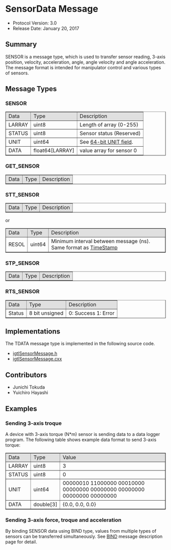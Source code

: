 
SensorData Message
==================

- Protocol Version: 3.0
- Release Date: January 20, 2017

## Summary

SENSOR is a message type, which is used to transfer sensor reading, 3-axis position, velocity, acceleration, angle, angle velocity and angle acceleration. The message format is intended for manipulator control and various types of sensors.

## Message Types

### SENSOR

<table border="1" cellpadding="5" cellspacing="0" align="center">

<tbody><tr>
<td align="left" style="background:#e0e0e0;"> Data
</td><td align="left" style="background:#e0e0e0;"> Type
</td><td align="left" style="background:#e0e0e0;"> Description
</td></tr>
<tr>
<td align="left"> LARRAY
</td><td align="left"> uint8
</td><td align="left"> Length of array (0-255)
</td></tr>
<tr>
<td align="left"> STATUS
</td><td align="left"> uint8
</td><td align="left"> Sensor status (Reserved)
</td></tr>
<tr>
<td align="left"> UNIT
</td><td align="left"> uint64
</td><td align="left"> See <a href="/Wiki/index.php/OpenIGTLink/ProtocolV2/Unit" title="OpenIGTLink/ProtocolV2/Unit"> 64-bit UNIT field</a>.
</td></tr>
<tr>
<td align="left"> DATA
</td><td align="left"> float64[LARRAY]
</td><td align="left"> value array for sensor 0
</td></tr>
</tbody></table>


### GET_SENSOR

<table border="1" cellpadding="5" cellspacing="0" align="center">

<tbody><tr>
<td style="background:#e0e0e0;"> Data
</td><td style="background:#e0e0e0;"> Type
</td><td style="background:#e0e0e0;"> Description
</td></tr>
</tbody></table>


### STT_SENSOR

<table border="1" cellpadding="5" cellspacing="0" align="center">

<tbody><tr>
<td align="left" style="background:#e0e0e0;"> Data
</td><td align="left" style="background:#e0e0e0;"> Type
</td><td align="left" style="background:#e0e0e0;"> Description
</td></tr>
</tbody></table>

or 

<table border="1" cellpadding="5" cellspacing="0" align="center">

<tbody><tr>
<td align="left" style="background:#e0e0e0;"> Data
</td><td align="left" style="background:#e0e0e0;"> Type
</td><td align="left" style="background:#e0e0e0;"> Description
</td></tr>
<tr>
<td align="left"> RESOL
</td><td align="left"> uint64
</td><td align="left"> Minimum interval between message (ns). Same format as <a href="/Wiki/index.php/OpenIGTLink/Timestamp" title="OpenIGTLink/Timestamp">TimeStamp</a>
</td></tr>
</tbody></table>

### STP_SENSOR

<table border="1" cellpadding="5" cellspacing="0" align="center">

<tbody><tr>
<td style="background:#e0e0e0;"> Data
</td><td style="background:#e0e0e0;"> Type
</td><td style="background:#e0e0e0;"> Description
</td></tr>
</tbody></table>


### RTS_SENSOR

<table border="1" cellpadding="5" cellspacing="0" align="center">

<tbody><tr>
<td style="background:#e0e0e0;"> Data
</td><td style="background:#e0e0e0;"> Type
</td><td style="background:#e0e0e0;"> Description
</td></tr>
<tr>
<td align="left"> Status
</td><td align="left"> 8 bit unsigned
</td><td align="left"> 0: Success 1: Error
</td></tr>
</tbody></table>


## Implementations

The TDATA message type is implemented in the following source code.

* [igtlSensorMessage.h](/Source/igtlSensorMessage.h)
* [igtlSensorMessage.cxx](/Source/igtlSensorMessage.cxx)

## Contributors

* Junichi Tokuda
* Yuichiro Hayashi

## Examples

### Sending 3-axis troque

A device with 3-axis torque (N\*m) sensor is sending data to a data logger program. The following table shows example data format to send 3-axis torque:

<table border="1" cellpadding="5" cellspacing="0" align="center">

<tbody><tr>
<td align="left" style="background:#e0e0e0;"> Data
</td><td align="left" style="background:#e0e0e0;"> Type
</td><td align="left" style="background:#e0e0e0;"> Value
</td></tr>
<tr>
<td align="left"> LARRAY
</td><td align="left"> uint8
</td><td align="left"> 3
</td></tr>
<tr>
<td align="left"> STATUS
</td><td align="left"> uint8
</td><td align="left"> 0
</td></tr>
<tr>
<td align="left"> UNIT
</td><td align="left"> uint64
</td><td align="left"> 00000010 11000000 00010000 00000000 00000000 00000000 00000000 00000000
</td></tr>
<tr>
<td align="left"> DATA
</td><td align="left"> double[3]
</td><td align="left"> {0.0, 0.0, 0.0}
</td></tr>
</tbody></table>

### Sending 3-axis force, troque and acceleration
By binding SENSOR data using BIND type, values from multiple types of sensors can be transferred simultaneously. See [BIND](v2_bind.html) message description page for detail.









